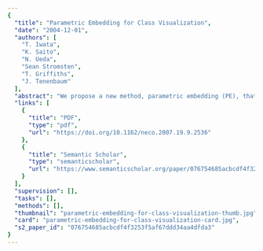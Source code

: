 ```yaml
---
{
  "title": "Parametric Embedding for Class Visualization",
  "date": "2004-12-01",
  "authors": [
    "T. Iwata",
    "K. Saito",
    "N. Ueda",
    "Sean Stromsten",
    "T. Griffiths",
    "J. Tenenbaum"
  ],
  "abstract": "We propose a new method, parametric embedding (PE), that embeds objects with the class structure into a low-dimensional visualization space. PE takes as input a set of class conditional probabilities for given data points and tries to preserve the structure in an embedding space by minimizing a sum of Kullback-Leibler divergences, under the assumption that samples are generated by a gaussian mixture with equal covariances in the embedding space. PE has many potential uses depending on the source of the input data, providing insight into the classifier's behavior in supervised, semisupervised, and unsupervised settings. The PE algorithm has a computational advantage over conventional embedding methods based on pairwise object relations since its complexity scales with the product of the number of objects and the number of classes. We demonstrate PE by visualizing supervised categorization of Web pages, semisupervised categorization of digits, and the relations of words and latent topics found by an unsupervised algorithm, latent Dirichlet allocation.",
  "links": [
    {
      "title": "PDF",
      "type": "pdf",
      "url": "https://doi.org/10.1162/neco.2007.19.9.2536"
    },
    {
      "title": "Semantic Scholar",
      "type": "semanticscholar",
      "url": "https://www.semanticscholar.org/paper/076754685acbcdf4f3253f5af67ddd34aa4dfda3"
    }
  ],
  "supervision": [],
  "tasks": [],
  "methods": [],
  "thumbnail": "parametric-embedding-for-class-visualization-thumb.jpg",
  "card": "parametric-embedding-for-class-visualization-card.jpg",
  "s2_paper_id": "076754685acbcdf4f3253f5af67ddd34aa4dfda3"
}
---
```


